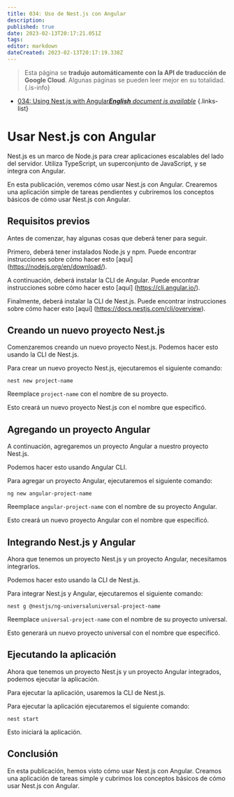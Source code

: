```yaml
---
title: 034: Uso de Nest.js con Angular
description: 
published: true
date: 2023-02-13T20:17:21.051Z
tags: 
editor: markdown
dateCreated: 2023-02-13T20:17:19.338Z
---
```


> Esta página se **tradujo automáticamente con la API de traducción de Google Cloud**.
Algunas páginas se pueden leer mejor en su totalidad.{.is-info}



- [034: Using Nest.js with Angular***English** document is available*](/en/Knowledge-base/Nest-js/Learning/034-using-nest-js-with-angular)
{.links-list}


# Usar Nest.js con Angular

Nest.js es un marco de Node.js para crear aplicaciones escalables del lado del servidor. Utiliza TypeScript, un superconjunto de JavaScript, y se integra con Angular.

En esta publicación, veremos cómo usar Nest.js con Angular. Crearemos una aplicación simple de tareas pendientes y cubriremos los conceptos básicos de cómo usar Nest.js con Angular.

## Requisitos previos

Antes de comenzar, hay algunas cosas que deberá tener para seguir.

Primero, deberá tener instalados Node.js y npm. Puede encontrar instrucciones sobre cómo hacer esto [aquí] (https://nodejs.org/en/download/).

A continuación, deberá instalar la CLI de Angular. Puede encontrar instrucciones sobre cómo hacer esto [aquí] (https://cli.angular.io/).

Finalmente, deberá instalar la CLI de Nest.js. Puede encontrar instrucciones sobre cómo hacer esto [aquí] (https://docs.nestjs.com/cli/overview).

## Creando un nuevo proyecto Nest.js

Comenzaremos creando un nuevo proyecto Nest.js. Podemos hacer esto usando la CLI de Nest.js.

Para crear un nuevo proyecto Nest.js, ejecutaremos el siguiente comando:

```
nest new project-name
```

Reemplace ```project-name``` con el nombre de su proyecto.

Esto creará un nuevo proyecto Nest.js con el nombre que especificó.

## Agregando un proyecto Angular

A continuación, agregaremos un proyecto Angular a nuestro proyecto Nest.js.

Podemos hacer esto usando Angular CLI.

Para agregar un proyecto Angular, ejecutaremos el siguiente comando:

```
ng new angular-project-name
```

Reemplace ```angular-project-name``` con el nombre de su proyecto Angular.

Esto creará un nuevo proyecto Angular con el nombre que especificó.

## Integrando Nest.js y Angular

Ahora que tenemos un proyecto Nest.js y un proyecto Angular, necesitamos integrarlos.

Podemos hacer esto usando la CLI de Nest.js.

Para integrar Nest.js y Angular, ejecutaremos el siguiente comando:

```
nest g @nestjs/ng-universaluniversal-project-name
```

Reemplace ```universal-project-name``` con el nombre de su proyecto universal.

Esto generará un nuevo proyecto universal con el nombre que especificó.

## Ejecutando la aplicación

Ahora que tenemos un proyecto Nest.js y un proyecto Angular integrados, podemos ejecutar la aplicación.

Para ejecutar la aplicación, usaremos la CLI de Nest.js.

Para ejecutar la aplicación ejecutaremos el siguiente comando:

```
nest start
```

Esto iniciará la aplicación.

## Conclusión

En esta publicación, hemos visto cómo usar Nest.js con Angular. Creamos una aplicación de tareas simple y cubrimos los conceptos básicos de cómo usar Nest.js con Angular.